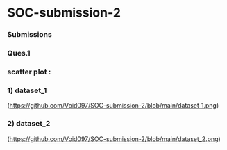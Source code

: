 # SOC-submission-2
### Submissions
### Ques.1
### scatter plot : 
### 1) dataset_1
(https://github.com/Void097/SOC-submission-2/blob/main/dataset_1.png)
### 2) dataset_2
(https://github.com/Void097/SOC-submission-2/blob/main/dataset_2.png)
